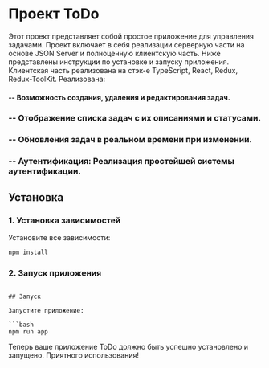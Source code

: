 # Проект ToDo

Этот проект представляет собой простое приложение для управления задачами. Проект включает в себя реализации серверную части на основе JSON Server и полноценную клиентскую часть. Ниже представлены инструкции по установке и запуску приложения.
Клиентская часть реализована на стэк-е TypeScript, React, Redux, Redux-ToolKit. Реализована:
#### -- Возможность создания, удаления и редактирования задач.
### -- Отображение списка задач с их описаниями и статусами.
### -- Обновления задач в реальном времени при изменении.
### -- Аутентификация: Реализация простейшей системы аутентификации.

## Установка

### 1. Установка зависимостей


Установите все зависимости:

```bash
npm install
```


### 2. Запуск приложения

```

## Запуск

Запустите приложение:

```bash
npm run app
```

Теперь ваше приложение ToDo должно быть успешно установлено и запущено. Приятного использования!
